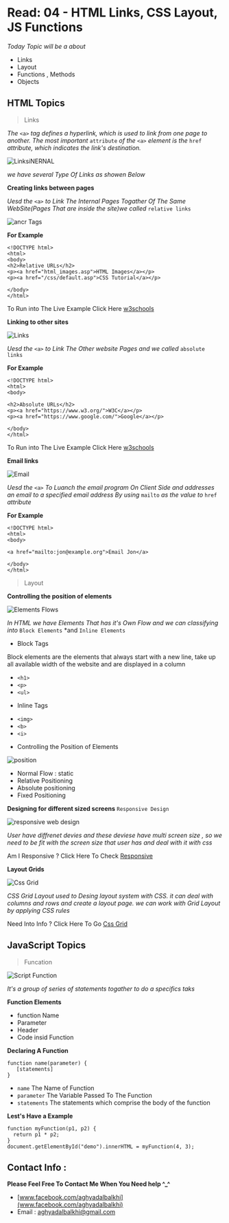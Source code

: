 # Read: 04 - HTML Links, CSS Layout, JS Functions

*Today Topic will be a about*
- Links
- Layout
- Functions , Methods
- Objects

## HTML Topics

> Links 

*The* `<a>` *tag defines a hyperlink, which is used to link from one page to another.*
*The most important* `attribute` *of the* `<a>` *element is the* `href` *attribute, which indicates the link's destination.*

![LinksiNERNAL](INTERNAL.jpg) 

*we have several Type Of Links as showen Below*

**Creating links between pages**


*Uesd the* `<a>` *to Link The Internal Pages Togather Of The Same WebSite(Pages That are inside the site)we called* `relative links`

![ancr Tags](tags.png) 

**For Example**

```
<!DOCTYPE html>
<html>
<body>
<h2>Relative URLs</h2>
<p><a href="html_images.asp">HTML Images</a></p>
<p><a href="/css/default.asp">CSS Tutorial</a></p>

</body>
</html>

```
To Run into The Live Example Click Here [w3schools](https://www.w3schools.com/html/tryit.asp?filename=tryhtml_links)


**Linking to other sites**


![Links](link-building.jpg) 

*Uesd the* `<a>` *to Link The Other website Pages and we called* `absolute links`

**For Example**

```
<!DOCTYPE html>
<html>
<body>

<h2>Absolute URLs</h2>
<p><a href="https://www.w3.org/">W3C</a></p>
<p><a href="https://www.google.com/">Google</a></p>

</body>
</html>

```
To Run into The Live Example Click Here [w3schools](https://www.w3schools.com/html/tryit.asp?filename=tryhtml_links)

**Email links**

![Email](email.png) 

*Uesd the* `<a>` *To Luanch the email program On Client Side and addresses an email to a specified email address By using* `mailto` *as the value to* `href` *attribute*



**For Example**

```
<!DOCTYPE html>
<html>
<body>

<a href="mailto:jon@example.org">Email Jon</a>

</body>
</html>

```

> Layout

**Controlling the position of elements**

![Elements Flows](B&Inlinw.png) 

*In HTML we have Elements That has it's Own Flow and we can classifying into* `Block Elements` *and `Inline Elements`

* Block Tags

Block elements are the elements that always start with a new line, take up all available width of the website and are displayed in a column

- `<h1>`
- `<p>`
- `<ul>`

* Inline Tags

- `<img>`
- `<b>`
- `<i>`

* Controlling the Position of Elements

![position](css-position-all.png) 

- Normal Flow : static
- Relative Positioning
- Absolute positioning
- Fixed Positioning 

**Designing for different sized screens** `Responsive Design`


![responsive web design](responsivewebdesign.jpg) 

*User have diffrenet devies and these deviese have multi screen size , so we need to be fit with the screen size that user has and deal with it with css*

Am I Responsive ? Click Here To Check [Responsive](http://ami.responsivedesign.is/)

**Layout Grids**

![Css Grid](CssGrid.jpg) 

*CSS Grid Layout used to Desing layout system with CSS. it can deal with columns and rows and create a layout page. we can work with Grid Layout by applying CSS rules*

Need Into Info ? Click Here To Go [Css Grid](https://css-tricks.com/snippets/css/complete-guide-grid/)


## JavaScript Topics

> Funcation

![Script Function](funcation.png) 

*It's a group of series of statements togather to do a specifics taks*

**Function  Elements**
- function  Name
- Parameter
- Header
- Code insid Function  

**Declaring A Function**

```
function name(parameter) {
   [statements]
}

```
- `name` The Name of Function
- `parameter` The Variable Passed To The Function
- `statements` The statements which comprise the body of the function

**Lest's Have a Example**

```
function myFunction(p1, p2) {
  return p1 * p2;
}
document.getElementById("demo").innerHTML = myFunction(4, 3);
```


## Contact Info : 
**Please Feel Free To Contact Me When You Need help ^_^**
* [www.facebook.com/aghyadalbalkhi](www.facebook.com/aghyadalbalkhi)
* Email : aghyadalbalkhi@gmail.com
